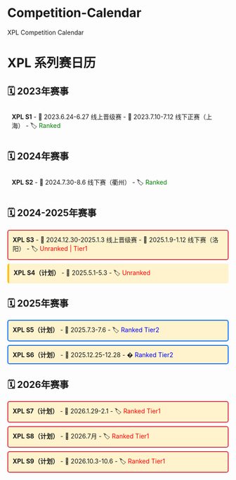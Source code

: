 # Competition-Calendar
XPL Competition Calendar
# XPL 系列赛日历

<style>
.event-box { padding: 10px; margin: 8px 0; border-radius: 5px; }
.planned { background-color: #fff3cd; border-left: 4px solid #ffc107; }
.tier1 { border: 2px solid #dc3545; }
.tier2 { border: 2px solid #0d6efd; }
</style>

## 🗓️ 2023年赛事
<div class="event-box">
  <strong>XPL S1</strong>  
  - 📅 2023.6.24-6.27 线上晋级赛  
  - 📅 2023.7.10-7.12 线下正赛（上海）  
  - 🏷️ <span style="color:green">Ranked</span>
</div>

## 🗓️ 2024年赛事
<div class="event-box">
  <strong>XPL S2</strong>  
  - 📅 2024.7.30-8.6 线下赛（衢州）  
  - 🏷️ <span style="color:green">Ranked</span>
</div>

## 🗓️ 2024-2025年赛事
<div class="event-box planned tier1">
  <strong>XPL S3</strong>  
  - 📅 2024.12.30-2025.1.3 线上晋级赛  
  - 📅 2025.1.9-1.12 线下赛（洛阳）  
  - 🏷️ <span style="color:red">Unranked | Tier1</span>
</div>

<div class="event-box planned">
  <strong>XPL S4（计划）</strong>  
  - 📅 2025.5.1-5.3  
  - 🏷️ <span style="color:red">Unranked</span>
</div>

## 🗓️ 2025年赛事
<div class="event-box planned tier2">
  <strong>XPL S5（计划）</strong>  
  - 📅 2025.7.3-7.6  
  - 🏷️ <span style="color:blue">Ranked Tier2</span>
</div>

<div class="event-box planned tier2">
  <strong>XPL S6（计划）</strong>  
  - 📅 2025.12.25-12.28  
  - �️ <span style="color:blue">Ranked Tier2</span>
</div>

## 🗓️ 2026年赛事
<div class="event-box planned tier1">
  <strong>XPL S7（计划）</strong>  
  - 📅 2026.1.29-2.1  
  - 🏷️ <span style="color:red">Ranked Tier1</span>
</div>

<div class="event-box planned tier1">
  <strong>XPL S8（计划）</strong>  
  - 📅 2026.7月  
  - 🏷️ <span style="color:red">Ranked Tier1</span>
</div>

<div class="event-box planned tier1">
  <strong>XPL S9（计划）</strong>  
  - 📅 2026.10.3-10.6  
  - 🏷️ <span style="color:red">Ranked Tier1</span>
</div>
